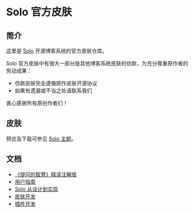# Solo 官方皮肤

## 简介

这里是 [Solo](https://github.com/88250/solo) 开源博客系统的官方皮肤仓库。

Solo 官方皮肤中有很大一部分是其他博客系统皮肤的仿款，为充分尊重原作者的劳动成果：

* 仿款皮肤完全遵循原作皮肤开源协议
* 如果有遗漏或不当之处请联系我们

衷心感谢所有原创作者们！

## 皮肤

预览及下载可参见 [Solo 主题](https://b3log.org/solo/#themes)。

## 文档

* [《提问的智慧》精读注解版](https://ld246.com/article/1536377163156)
* [用户指南](https://ld246.com/article/1492881378588)
* [Solo 从设计到实现](https://ld246.com/article/1537690756242)
* [皮肤开发](https://ld246.com/article/1493814851007)
* [插件开发](https://docs.google.com/document/pub?id=15H7Q3EBo-44v61Xp_epiYY7vK_gPJLkQaT7T1gkE64w&pli=1)
